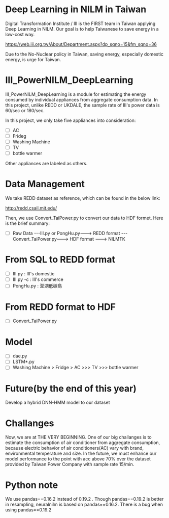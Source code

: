# Deep Learning in NILM in Taiwan
Digital Transformation Institute / III is the FIRST team in Taiwan applying Deep Learning in NILM. Our goal is to help Taiwanese to save energy in a low-cost way.

https://web.iii.org.tw/About/Department.aspx?dp_sqno=15&fm_sqno=36

Due to the No-Nuclear policy in Taiwan, saving energy, especially domestic energy, is urge for Taiwan.

# III_PowerNILM_DeepLearning
III_PowerNILM_DeepLearning is a module for estimating the energy consumed by individual appliances from aggregate consumption data. In this project, unlike REDD or UKDALE, the sample rate of III's power data is 60/sec or 180/sec.

In this project, we only take five appliances into consideration:
- [ ] AC
- [ ] Frideg
- [ ] Washing Machine
- [ ] TV
- [ ] bottle warmer 

Other appliances are labeled as others.

# Data Management  
We take REDD dataset as reference, which can be found in the below link:

http://redd.csail.mit.edu/

Then, we use Convert_TaiPower.py to convert our data to HDF formet. Here is the brief summary:
- [ ] Raw Data ---III.py or PongHu.py---> REDD format ---Convert_TaiPower.py---> HDF format ---> NILMTK

# From SQL to REDD format
- [ ] III.py :  III's domestic
- [ ] III.py -c :  III's commerce
- [ ] PongHu.py : 澎湖低碳島

# From REDD format to HDF
- [ ] Convert_TaiPower.py

# Model
- [ ] dae.py 
- [ ] LSTM*.py 
- [ ] Washing Machine > Fridge > AC >>> TV >>> bottle warmer

# Future(by the end of this year)
Develop a hybrid DNN-HMM model to our dataset

# Challanges
Now, we are at THE VERY BEGINNING. One of our big challanges is to estimate the consumption of air conditioner from aggregate consumption, because electric behavior of air conditioners(AC) vary with brand, environmental temperature and size. In the future, we must enhance our model performance to the point with acc above 70% over the dataset provided by Taiwan Power Company with sample rate 15/min.

# Python note
We use pandas==0.16.2 instead of 0.19.2 . Though pandas==0.19.2 is better in resampling, neuralnilm is based on pandas==0.16.2. There is a bug when using pandas==0.19.2
